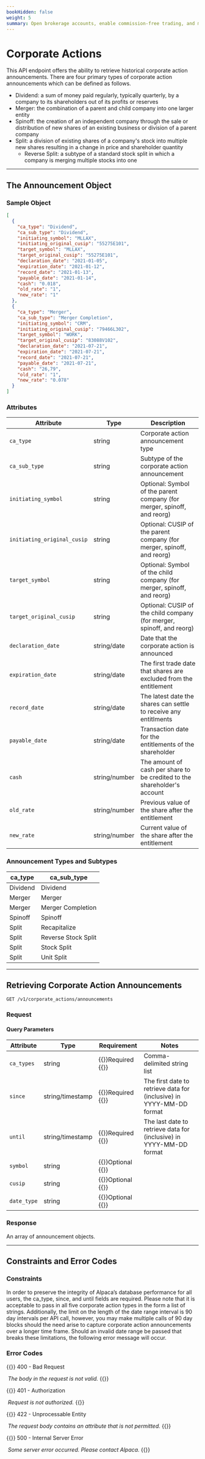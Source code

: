 ```yaml
---
bookHidden: false
weight: 5
summary: Open brokerage accounts, enable commission-free trading, and manage the ongoing user experience with Alpaca Broker API
---
```


# Corporate Actions

This API endpoint offers the ability to retrieve historical corporate action announcements. There are four primary types of corporate action announcements which can be defined as follows.

- Dividend: a sum of money paid regularly, typically quarterly, by a company to its shareholders out of its profits or reserves
- Merger: the combination of a parent and child company into one larger entity
- Spinoff: the creation of an independent company through the sale or distribution of new shares of an existing business or division of a parent company
- Split: a division of existing shares of a company's stock into multiple new shares resulting in a change in price and shareholder quantity
  - Reverse Split: a subtype of a standard stock split in which a company is merging multiple stocks into one

---
## **The Announcement Object**

### Sample Object

``` json
[
  {
    "ca_type": "Dividend",
    "ca_sub_type": "Dividend",
    "initiating_symbol": "MLLAX",
    "initiating_original_cusip": "55275E101",
    "target_symbol": "MLLAX",
    "target_original_cusip": "55275E101",
    "declaration_date": "2021-01-05",
    "expiration_date": "2021-01-12",
    "record_date": "2021-01-13",
    "payable_date": "2021-01-14",
    "cash": "0.018",
    "old_rate": "1",
    "new_rate": "1"
  },
  {
    "ca_type": "Merger",
    "ca_sub_type": "Merger Completion",
    "initiating_symbol": "CRM",
    "initiating_original_cusip": "79466L302",
    "target_symbol": "WORK",
    "target_original_cusip": "83088V102",
    "declaration_date": "2021-07-21",
    "expiration_date": "2021-07-21",
    "record_date": "2021-07-21",
    "payable_date": "2021-07-21",
    "cash": "26,79",
    "old_rate": "1",
    "new_rate": "0.078"
  }
]
```

### Attributes

| Attribute                   | Type          | Description                                                                       |
| --------------------------- | ------------- | --------------------------------------------------------------------------------- |
| `ca_type`                   | string        | Corporate action announcement type                                                |
| `ca_sub_type`               | string        | Subtype of the corporate action announcement                                      |
| `initiating_symbol`         | string        | Optional: Symbol of the parent company (for merger, spinoff, and reorg)           |
| `initiating_original_cusip` | string        | Optional: CUSIP of the parent company (for merger, spinoff, and reorg)            |
| `target_symbol`             | string        | Optional: Symbol of the child company (for merger, spinoff, and reorg)            |
| `target_original_cusip`     | string        | Optional: CUSIP of the child company (for merger, spinoff, and reorg)             |
| `declaration_date`          | string/date   | Date that the corporate action is announced                                       |
| `expiration_date`           | string/date   | The first trade date that shares are excluded from the entitlement                |
| `record_date`               | string/date   | The latest date the shares can settle to receive any entitlments                  |
| `payable_date`              | string/date   | Transaction date for the entitlements of the shareholder                          |
| `cash`                      | string/number | The amount of cash per share to be credited to the shareholder's account          |
| `old_rate`                  | string/number | Previous value of the share after the entitlement                                 |
| `new_rate`                  | string/number | Current value of the share after the entitlement                                  |


###  Announcement Types and Subtypes

| ca_type          | ca_sub_type          |
| ---------------- | -------------------- |
| Dividend         | Dividend             |
| Merger           | Merger               |
| Merger           | Merger Completion    |
| Spinoff          | Spinoff              |
| Split            | Recapitalize         |
| Split            | Reverse Stock Split  |
| Split            | Stock Split          |
| Split            | Unit Split           |

---

## **Retrieving Corporate Action Announcements**

`GET /v1/corporate_actions/announcements`

### Request

#### Query Parameters

| Attribute  | Type             | Requirement                         | Notes                                                                |
| ---------- | ---------------- | ----------------------------------- | -------------------------------------------------------------------- |
| `ca_types` | string           | {{<hint info>}}Required {{</hint>}} | Comma-delimited string list                                          |
| `since`    | string/timestamp | {{<hint info>}}Required {{</hint>}} | The first date to retrieve data for (inclusive) in YYYY-MM-DD format |
| `until`    | string/timestamp | {{<hint info>}}Required {{</hint>}} | The last date to retrieve data for (inclusive) in YYYY-MM-DD format  |
| `symbol`   | string           | {{<hint info>}}Optional {{</hint>}} |                                                                      |
| `cusip`    | string           | {{<hint info>}}Optional {{</hint>}} |                                                                      |
| `date_type`| string           | {{<hint info>}}Optional {{</hint>}} |                                                                      |

### Response

An array of announcement objects.

---

## **Constraints and Error Codes**

### Constraints

In order to preserve the integrity of Alpaca’s database performance for all users, the ca_type, since, and until fields are required. Please note that it is acceptable to pass in all five corporate action types in the form a list of strings. Additionally, the limit on the length of the date range interval is 90 day intervals per API call, however, you may make multiple calls of 90 day blocks should the need arise to capture corporate action announcements over a longer time frame. Should an invalid date range be passed that breaks these limitations, the following error message will occur.

### Error Codes

{{<hint warning>}}
400 - Bad Request

​ _The body in the request is not valid._
{{</hint>}}

{{<hint warning>}}
401 - Authorization

​ _Request is not authorized._
{{</hint>}}

{{<hint warning>}}
422 - Unprocessable Entity

​ _The request body contains an attribute that is not permitted._
{{</hint>}}

{{<hint warning>}}
500 - Internal Server Error

​ _Some server error occurred. Please contact Alpaca._
{{</hint>}}
